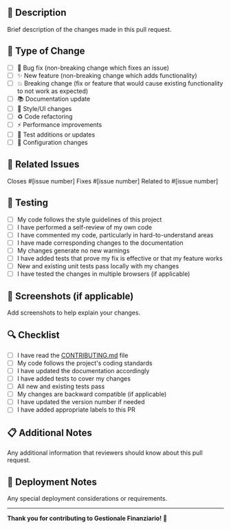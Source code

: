 ## 📝 Description
Brief description of the changes made in this pull request.

## 🎯 Type of Change
- [ ] 🐛 Bug fix (non-breaking change which fixes an issue)
- [ ] ✨ New feature (non-breaking change which adds functionality)
- [ ] 💥 Breaking change (fix or feature that would cause existing functionality to not work as expected)
- [ ] 📚 Documentation update
- [ ] 🎨 Style/UI changes
- [ ] ♻️ Code refactoring
- [ ] ⚡ Performance improvements
- [ ] 🧪 Test additions or updates
- [ ] 🔧 Configuration changes

## 🔗 Related Issues
Closes #[issue number]
Fixes #[issue number]
Related to #[issue number]

## 🧪 Testing
- [ ] My code follows the style guidelines of this project
- [ ] I have performed a self-review of my own code
- [ ] I have commented my code, particularly in hard-to-understand areas
- [ ] I have made corresponding changes to the documentation
- [ ] My changes generate no new warnings
- [ ] I have added tests that prove my fix is effective or that my feature works
- [ ] New and existing unit tests pass locally with my changes
- [ ] I have tested the changes in multiple browsers (if applicable)

## 📸 Screenshots (if applicable)
Add screenshots to help explain your changes.

## 🔍 Checklist
- [ ] I have read the [CONTRIBUTING.md](CONTRIBUTING.md) file
- [ ] My code follows the project's coding standards
- [ ] I have updated the documentation accordingly
- [ ] I have added tests to cover my changes
- [ ] All new and existing tests pass
- [ ] My changes are backward compatible (if applicable)
- [ ] I have updated the version number if needed
- [ ] I have added appropriate labels to this PR

## 📋 Additional Notes
Any additional information that reviewers should know about this pull request.

## 🚀 Deployment Notes
Any special deployment considerations or requirements.

---

**Thank you for contributing to Gestionale Finanziario! 🎉**
